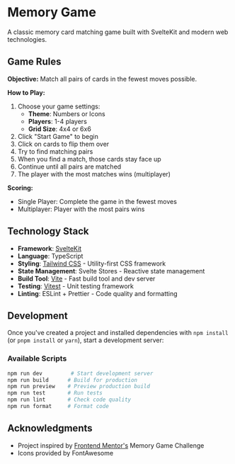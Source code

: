 # Memory Game

A classic memory card matching game built with SvelteKit and modern web technologies.

## Game Rules

**Objective:** Match all pairs of cards in the fewest moves possible.

**How to Play:**

1. Choose your game settings:
   - **Theme**: Numbers or Icons
   - **Players**: 1-4 players
   - **Grid Size**: 4x4 or 6x6
2. Click "Start Game" to begin
3. Click on cards to flip them over
4. Try to find matching pairs
5. When you find a match, those cards stay face up
6. Continue until all pairs are matched
7. The player with the most matches wins (multiplayer)

**Scoring:**

- Single Player: Complete the game in the fewest moves
- Multiplayer: Player with the most pairs wins

## Technology Stack

- **Framework**: [SvelteKit](https://kit.svelte.dev/)
- **Language**: TypeScript
- **Styling**: [Tailwind CSS](https://tailwindcss.com/) - Utility-first CSS framework
- **State Management**: Svelte Stores - Reactive state management
- **Build Tool**: [Vite](https://vitejs.dev/) - Fast build tool and dev server
- **Testing**: [Vitest](https://vitest.dev/) - Unit testing framework
- **Linting**: ESLint + Prettier - Code quality and formatting

## Development

Once you've created a project and installed dependencies with `npm install` (or `pnpm install` or `yarn`), start a development server:

### Available Scripts

```bash
npm run dev         # Start development server
npm run build      # Build for production
npm run preview    # Preview production build
npm run test       # Run tests
npm run lint       # Check code quality
npm run format     # Format code
```

## Acknowledgments

- Project inspired by [Frontend Mentor's](https://www.frontendmentor.io/challenges/memory-game-vse4WFPvM) Memory Game Challenge
- Icons provided by FontAwesome
